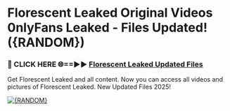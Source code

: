 # Florescent Leaked Original Videos 0nlyFans Leaked - Files Updated! ({RANDOM})

<h3>🔴 CLICK HERE 🌐==►► <a href="https://betterlinks.top/A2PfLJ" rel="nofollow">Florescent Leaked Updated Files</a></h3>

Get Florescent Leaked and all content. Now you can access all videos and pictures of Florescent Leaked. New Updated Files 2025!

[![{RANDOM}](https://i.imgur.com/ppqm5kG.gif)](https://betterlinks.top/A2PfLJ)
